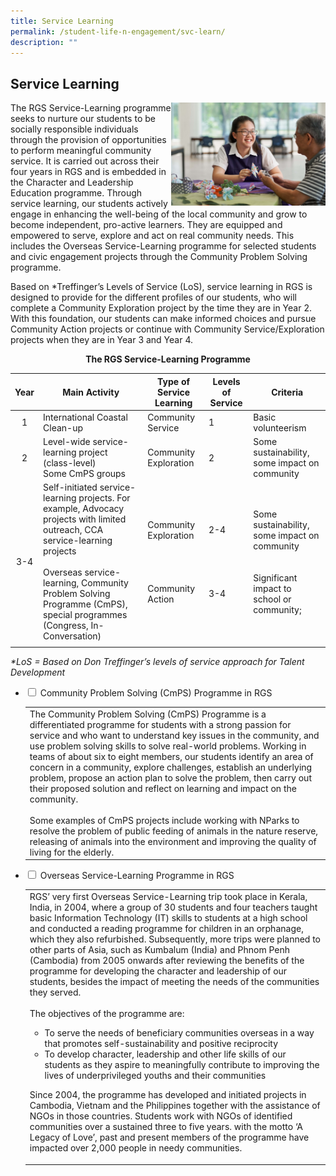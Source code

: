 ```yaml
---
title: Service Learning
permalink: /student-life-n-engagement/svc-learn/
description: ""
---
```

## Service Learning

<img src="/images/Service Learning.jpg" style="width:49%" align=right>

The RGS Service-Learning programme seeks to nurture our students to be socially responsible individuals through the provision of opportunities to perform meaningful community service. It is carried out across their four years in RGS and is embedded in the Character and Leadership Education programme. Through service learning, our students actively engage in enhancing the well-being of the local community and grow to become independent, pro-active learners. They are equipped and empowered to serve, explore and act on real community needs. This includes the Overseas Service-Learning programme for selected students and civic engagement projects through the Community Problem Solving programme.

Based on \*Treffinger’s Levels of Service (LoS), service learning in RGS is designed to provide for the different profiles of our students, who will complete a Community Exploration project by the time they are in Year 2. With this foundation, our students can make informed choices and pursue Community Action projects or continue with Community Service/Exploration projects when they are in Year 3 and Year 4.

<b><center>The RGS Service-Learning Programme</center></b>

| Year  | Main Activity  | Type of Service Learning  | Levels of Service  |  Criteria |
|:-:|---|---|---|---|
| 1  | International Coastal Clean-up  | Community Service  | 1  | Basic volunteerism  |
| 2  | Level-wide service-learning project (class-level)  <br>Some CmPS groups  | Community Exploration  | 2  | Some sustainability, some impact on community  |
| 3-4  | Self-initiated service-learning projects. For example, Advocacy projects with limited outreach, CCA service-learning projects<br><br>Overseas service-learning, Community Problem Solving Programme (CmPS), special programmes (Congress, In-Conversation)  | Community Exploration<br><br><br><br><br>Community Action  | 2-4<br><br><br><br><br><br>3-4  | Some sustainability, some impact on community<br><br><br>Significant impact to school or community;  |
|   |   |   |   |   |

_\*LoS = Based on Don Treffinger’s levels of service approach for Talent Development_

<ul class="jekyllcodex_accordion">
  <li>
    <input type="checkbox" id="accordion1"> <label for="accordion1">Community Problem Solving (CmPS) Programme in RGS</label>
    <div>
			<table>
				<tr>
					<td>The Community Problem Solving (CmPS) Programme is a differentiated programme for students with a strong passion for service and who want to understand key issues in the community, and use problem solving skills to solve real-world problems. Working in teams of about six to eight members, our students identify an area of concern in a community, explore challenges, establish an underlying problem, propose an action plan to solve the problem, then carry out their proposed solution and reflect on learning and impact on the community.<br><br>Some examples of CmPS projects include working with NParks to resolve the problem of public feeding of animals in the nature reserve, releasing of animals into the environment and improving the quality of living for the elderly.</td>
				</tr>
			</table>
		</div>
	</li>
	  <li>
    <input type="checkbox" id="accordion2"> <label for="accordion2">Overseas Service-Learning Programme in RGS</label>
    <div>
			<table>
				<tr>
					<td>RGS’ very first Overseas Service-Learning trip took place in Kerala, India, in 2004, where a group of 30 students and four teachers taught basic Information Technology (IT) skills to students at a high school and conducted a reading programme for children in an orphanage, which they also refurbished. Subsequently, more trips were planned to other parts of Asia, such as Kumbalum (India) and Phnom Penh (Cambodia) from 2005 onwards after reviewing the benefits of the programme for developing the character and leadership of our students, besides the impact of meeting the needs of the communities they served.<br><br>The objectives of the programme are:

*   To serve the needs of beneficiary communities overseas in a way that promotes self-sustainability and positive reciprocity
*   To develop character, leadership and other life skills of our students as they aspire to meaningfully contribute to improving the lives of underprivileged youths and their communities<br>
						
Since 2004, the programme has developed and initiated projects in Cambodia, Vietnam and the Philippines together with the assistance of NGOs in those countries. Students work with NGOs of identified communities over a sustained three to five years. with the motto ‘A Legacy of Love’, past and present members of the programme have impacted over 2,000 people in needy communities.</td>
				</tr>
			</table>
			</div>
	</li>
	</ul>
				